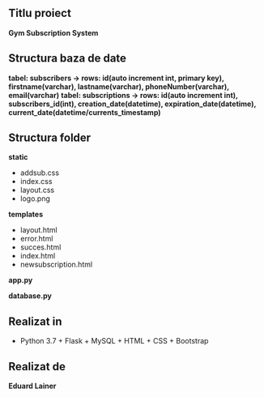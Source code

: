 ## Titlu proiect
**Gym Subscription System**

## Structura baza de date

**tabel: subscribers -> rows: id(auto increment int, primary key), firstname(varchar), lastname(varchar), phoneNumber(varchar), email(varchar)**
**tabel: subscriptions -> rows: id(auto increment int), subscribers_id(int), creation_date(datetime), expiration_date(datetime), current_date(datetime/currents_timestamp)**

## Structura folder

  **static**
 * addsub.css
 * index.css
 * layout.css
 * logo.png

  **templates**
 * layout.html
 * error.html
 * succes.html
 * index.html
 * newsubscription.html

 **app.py**
 
 **database.py**


## Realizat in
* Python 3.7 + Flask + MySQL + HTML + CSS + Bootstrap

## Realizat de
**Eduard Lainer**
